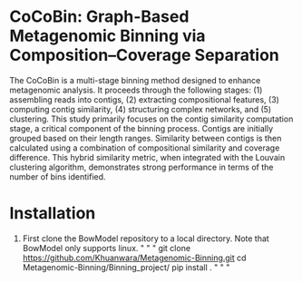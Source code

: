# CoCoBin: Graph-Based Metagenomic Binning via Composition–Coverage Separation
The CoCoBin is a multi-stage binning method designed to enhance metagenomic analysis. It proceeds through the following stages: (1) assembling reads into contigs, (2) extracting compositional features, (3) computing contig similarity, (4) structuring complex networks, and (5) clustering. This study primarily focuses on the contig similarity computation stage, a critical component of the binning process. Contigs are initially grouped based on their length ranges. Similarity between contigs is then calculated using a combination of compositional similarity and coverage difference. This hybrid similarity metric, when integrated with the Louvain clustering algorithm, demonstrates strong performance in terms of the number of bins identified.
# Installation
1. First clone the BowModel repository to a local directory. Note that BowModel only supports linux.
"
"
"
git clone https://github.com/Khuanwara/Metagenomic-Binning.git
cd Metagenomic-Binning/Binning_project/
pip install .
"
"
"
